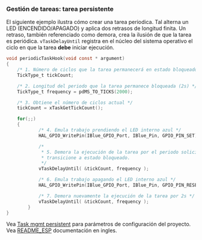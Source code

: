 ### Gestión de tareas: tarea persistente

El siguiente ejemplo ilustra cómo crear una tarea periodica. Tal alterna un LED (ENCENDIDO/APAGADO) y aplica dos retrasos de longitud finita. Un retraso, también referenciado como demora, crea la ilusión de que la tarea es periódica. ```vTaskDelayUntil``` registra en el núcleo del sistema operativo el ciclo en que la tarea **debe** iniciar ejecución.
 

```C
void periodicTaskHook(void const * argument)
{
	/* 1. Número de ciclos que la tarea permanecerá en estado bloqueado  */
	TickType_t tickCount;

	/* 2. Longitud del periodo que la tarea permanece bloqueada (2s) */
	TickType_t frequency = pdMS_TO_TICKS(2000);

	/* 3. Obtiene el número de ciclos actual */
	tickCount = xTaskGetTickCount();

	for(;;)
	{
			/* 4. Emula trabajo prendiendo el LED interno azul */
			HAL_GPIO_WritePin(IBlue_GPIO_Port, IBlue_Pin, GPIO_PIN_SET);

			/*
			 * 5. Demora la ejecución de la tarea por el periodo solicitado. Esto hará que la tarea
			 * transicione a estado bloqueado. 
			 */
			vTaskDelayUntil( &tickCount, frequency );

			/* 6. Emula trabajo apagando el LED interno azul */
			HAL_GPIO_WritePin(IBlue_GPIO_Port, IBlue_Pin, GPIO_PIN_RESET);

			/* 7. Demora nuevamente la ejecución de la tarea por 2s */
			vTaskDelayUntil( &tickCount, frequency );
		}
}
```

Vea [Task mgmt persistent](Task_mgmt_periodic.pdf) para parámetros de configuración del proyecto. Vea [README_ESP](README.md) documentación en ingles.  